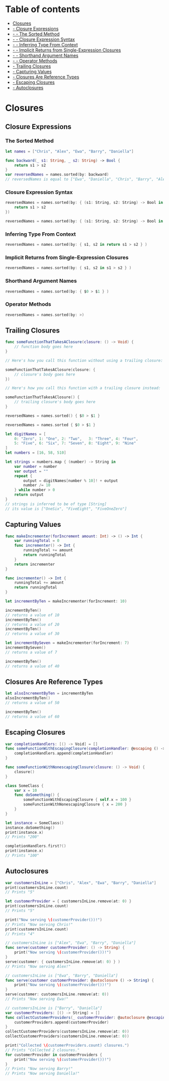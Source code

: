 # Table of contents
* [Closures](../chapters/Closures.md#closures)
* [ - Closure Expressions](../chapters/Closures.md#closure-expressions)
* [ - - The Sorted Method](../chapters/Closures.md#the-sorted-method)
* [ - - Closure Expression Syntax](../chapters/Closures.md#closure-expression-syntax)
* [ - - Inferring Type From Context](../chapters/Closures.md#inferring-type-from-context)
* [ - - Implicit Returns from Single-Expression Closures](../chapters/Closures.md#implicit-returns-from-single-expression-closures)
* [ - - Shorthand Argument Names](../chapters/Closures.md#shorthand-argument-names)
* [ - - Operator Methods](../chapters/Closures.md#operator-methods)
* [ - Trailing Closures](../chapters/Closures.md#trailing-closures)
* [ - Capturing Values](../chapters/Closures.md#capturing-values)
* [ - Closures Are Reference Types](../chapters/Closures.md#closures-are-reference-types)
* [ - Escaping Closures](../chapters/Closures.md#escaping-closures)
* [ - Autoclosures](../chapters/Closures.md#autoclosures)

# Closures

## Closure Expressions

### The Sorted Method

```Swift
let names = ["Chris", "Alex", "Ewa", "Barry", "Daniella"]
```

```Swift
func backward(_ s1: String, _ s2: String) -> Bool {
    return s1 > s2
}
var reversedNames = names.sorted(by: backward)
// reversedNames is equal to ["Ewa", "Daniella", "Chris", "Barry", "Alex"]
```

### Closure Expression Syntax

```Swift
reversedNames = names.sorted(by: { (s1: String, s2: String) -> Bool in
    return s1 > s2
})
```

```Swift
reversedNames = names.sorted(by: { (s1: String, s2: String) -> Bool in return s1 > s2 } )
```

### Inferring Type From Context

```Swift
reversedNames = names.sorted(by: { s1, s2 in return s1 > s2 } )
```

### Implicit Returns from Single-Expression Closures

```Swift
reversedNames = names.sorted(by: { s1, s2 in s1 > s2 } )
```

### Shorthand Argument Names

```Swift
reversedNames = names.sorted(by: { $0 > $1 } )
```

### Operator Methods

```Swift
reversedNames = names.sorted(by: >)
```

## Trailing Closures

```Swift
func someFunctionThatTakesAClosure(closure: () -> Void) {
    // function body goes here
}

// Here's how you call this function without using a trailing closure:

someFunctionThatTakesAClosure(closure: {
    // closure's body goes here
})

// Here's how you call this function with a trailing closure instead:

someFunctionThatTakesAClosure() {
    // trailing closure's body goes here
}
```

```Swift
reversedNames = names.sorted() { $0 > $1 }
```

```Swift
reversedNames = names.sorted { $0 > $1 }
```

```Swift
let digitNames = [
    0: "Zero", 1: "One", 2: "Two",   3: "Three", 4: "Four",
    5: "Five", 6: "Six", 7: "Seven", 8: "Eight", 9: "Nine"
]
let numbers = [16, 58, 510]
```

```Swift
let strings = numbers.map { (number) -> String in
    var number = number
    var output = ""
    repeat {
        output = digitNames[number % 10]! + output
        number /= 10
    } while number > 0
    return output
}
// strings is inferred to be of type [String]
// its value is ["OneSix", "FiveEight", "FiveOneZero"]
```

## Capturing Values

```Swift
func makeIncrementer(forIncrement amount: Int) -> () -> Int {
    var runningTotal = 0
    func incrementer() -> Int {
        runningTotal += amount
        return runningTotal
    }
    return incrementer
}
```

```Swift
func incrementer() -> Int {
    runningTotal += amount
    return runningTotal
}
```

```Swift
let incrementByTen = makeIncrementer(forIncrement: 10)
```

```Swift
incrementByTen()
// returns a value of 10
incrementByTen()
// returns a value of 20
incrementByTen()
// returns a value of 30
```

```Swift
let incrementBySeven = makeIncrementer(forIncrement: 7)
incrementBySeven()
// returns a value of 7
```

```Swift
incrementByTen()
// returns a value of 40
```

## Closures Are Reference Types

```Swift
let alsoIncrementByTen = incrementByTen
alsoIncrementByTen()
// returns a value of 50

incrementByTen()
// returns a value of 60
```

## Escaping Closures

```Swift
var completionHandlers: [() -> Void] = []
func someFunctionWithEscapingClosure(completionHandler: @escaping () -> Void) {
    completionHandlers.append(completionHandler)
}
```

```Swift
func someFunctionWithNonescapingClosure(closure: () -> Void) {
    closure()
}

class SomeClass {
    var x = 10
    func doSomething() {
        someFunctionWithEscapingClosure { self.x = 100 }
        someFunctionWithNonescapingClosure { x = 200 }
    }
}

let instance = SomeClass()
instance.doSomething()
print(instance.x)
// Prints "200"

completionHandlers.first?()
print(instance.x)
// Prints "100"
```

## Autoclosures

```Swift
var customersInLine = ["Chris", "Alex", "Ewa", "Barry", "Daniella"]
print(customersInLine.count)
// Prints "5"

let customerProvider = { customersInLine.remove(at: 0) }
print(customersInLine.count)
// Prints "5"

print("Now serving \(customerProvider())!")
// Prints "Now serving Chris!"
print(customersInLine.count)
// Prints "4"
```

```Swift
// customersInLine is ["Alex", "Ewa", "Barry", "Daniella"]
func serve(customer customerProvider: () -> String) {
    print("Now serving \(customerProvider())!")
}
serve(customer: { customersInLine.remove(at: 0) } )
// Prints "Now serving Alex!"
```

```Swift
// customersInLine is ["Ewa", "Barry", "Daniella"]
func serve(customer customerProvider: @autoclosure () -> String) {
    print("Now serving \(customerProvider())!")
}
serve(customer: customersInLine.remove(at: 0))
// Prints "Now serving Ewa!"
```

```Swift
// customersInLine is ["Barry", "Daniella"]
var customerProviders: [() -> String] = []
func collectCustomerProviders(_ customerProvider: @autoclosure @escaping () -> String) {
    customerProviders.append(customerProvider)
}
collectCustomerProviders(customersInLine.remove(at: 0))
collectCustomerProviders(customersInLine.remove(at: 0))

print("Collected \(customerProviders.count) closures.")
// Prints "Collected 2 closures."
for customerProvider in customerProviders {
    print("Now serving \(customerProvider())!")
}
// Prints "Now serving Barry!"
// Prints "Now serving Daniella!"
```

